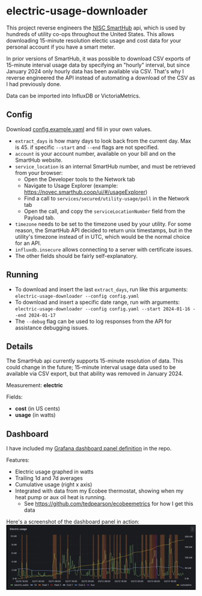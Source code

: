 # electric-usage-downloader

This project reverse engineers the [NISC SmartHub](https://www.nisc.coop/blog/beyond-the-bill-the-power-of-smarthub/)
api, which is used by hundreds of utility co-ops throughout the United States. This allows
downloading 15-minute resolution electic usage and cost data for your personal account if you have a smart meter.

In prior versions of SmartHub, it was possible to download CSV exports of 15-minute interval usage data by
specifying an "hourly" interval, but since January 2024 only hourly data has been available via CSV. That's
why I reverse engineered the API instead of automating a download of the CSV as I had previously done.

Data can be imported into InfluxDB or VictoriaMetrics.

## Config

Download [config.example.yaml](config.example.yaml) and fill in your own values.

- `extract_days` is how many days to look back from the current day. Max is 45.
  if specific `--start` and `--end` flags are not specified.
- `account` is your account number, available on your bill and on the SmartHub website.
- `service_location` is an internal SmartHub number, and must be retrieved from your browser:
  - Open the Developer tools to the Network tab
  - Navigate to Usage Explorer (example: https://novec.smarthub.coop/ui/#/usageExplorer)
  - Find a call to `services/secured/utility-usage/poll` in the Network tab
  - Open the call, and copy the `serviceLocationNumber` field from the Payload tab.
- `timezone` needs to be set to the timezone used by your utility. For some reason,
  the SmartHub API decided to return unix timestamps, but in the utility's timezone
  instead of in UTC, which would be the normal choice for an API.
- `influxdb.insecure` allows connecting to a server with certificate issues.
- The other fields should be fairly self-explanatory.

## Running

- To download and insert the last `extract_days`, run like this arguments: `electric-usage-downloader --config config.yaml`
- To download and insert a specific date range, run with arguments: 
  `electric-usage-downloader --config config.yaml --start 2024-01-16 --end 2024-01-17`
- The `--debug` flag can be used to log responses from the API for assistance debugging issues.

## Details

The SmartHub api currently supports 15-minute resolution of data. This could change in the future; 15-minute interval
usage data used to be available via CSV export, but that ability was removed in January 2024.

Measurement: **electric**

Fields:
- **cost** (in US cents)
- **usage** (in watts)

## Dashboard

I have included my [Grafana dashboard panel definition](dashboard/panel.json) in the repo.

Features:
- Electric usage graphed in watts
- Trailing 1d and 7d averages
- Cumulative usage (right x axis)
- Integrated with data from my Ecobee thermostat, showing when my heat pump or aux oil heat is running.
  - See https://github.com/tedpearson/ecobeemetrics for how I get this data

Here's a screenshot of the dashboard panel in action:
![Dashboard panel](dashboard/dashboard.png)